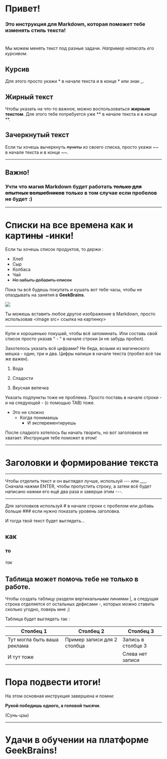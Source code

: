 # Привет! 
### **Это инструкция для Markdown, которая поможет тебе изменять стиль текста!**
#
Мы можем менять текст под разные задачи. *Например написать его курсивом*.

## Курсив ##

Для этого просто укажи * в начале текста и в конце * или знак _.

## Жирный текст

Чтобы указать на что-то важное, можно воспользоваться **жирным текстом**. Для этого тебе потребуется уже ** в начале текста и в конце **.

## Зачеркнутый текст

Если ты хочешь вычеркнуть ~~пункты~~ из своего списка, просто укажи ~~ в начале текста и в конце ~~.

---
## Важно!
### Учти что магия Markdown будет работать ~~только для опытных волшебников~~ только в том случае если пробелов не будет :)
---
# Списки на все времена как и карт~~ины~~ -инки!

Если ты хочешь список продуктов, то держи :
- Хлеб
- Сыр
- Колбаса
- Чай
- ~~Не забыть добавить список~~

Пока ты всё будешь покупать и кушать вот тебе часы, чтобы не опаздывать на занятия в **GeekBrains**.

<image src="https://drasler.ru/wp-content/uploads/2021/04/%D0%9A%D1%80%D0%B0%D1%81%D0%B8%D0%B2%D1%8B%D0%B5-%D1%80%D0%B8%D1%81%D1%83%D0%BD%D0%BA%D0%B8-%D1%87%D0%B0%D1%81%D0%BE%D0%B2-%D0%BA%D0%B0%D1%80%D0%B0%D0%BD%D0%B4%D0%B0%D1%88%D0%BE%D0%BC_03.jpg">

Ты можешь вставить любое другое изображение в Markdown, просто использовав <image src= ссылка на картинку>

--- 
Купи и хорошенько покушай, чтобы всё запоминать. Или составь свой список просто указав " - " в начале строки (и не забудь пробел).

Захотелось указать всё цифрами? Не беда, возьми из магического мешка - один, три и два. Цифры напиши в начале текста (пробел всё так же важен).

1. Вода

2. Сладости

3. Вкусная вепечка

Указать подпункты тоже не проблема. Просто поставь в начале строки - и на следующей - (с помощью TAB) тоже.

- Это не сложно
    - Когда понимаешь
        - И эксперементируешь

После сладкого хотелось бы начать творить, но вот заголовков не хватает. Инструкция тебе поможет в этом!

---
# Заголовки и формирование текста

---
Чтобы отделить текст и он выглядел лучше, используй --- или ___. Сначала нажми ENTER, чтобы пропустить строку, а затем всё будет написано нажми его ещё два раза и заверши этим ---.

---

Для заголовков используй # в начале строки с пробелом или добавь больше ### если нужно показать уровень заголовка.

И тогда твой текст будет выглядеть...
## как
### то
###### так

## Таблица может помочь тебе не только в работе.
Чтобы создать таблицу раздели вертикальными линиями |, а следущая строка отделяется от остальных дефисами -, которых можно ставить сколько угодно, поверь мне ;) 

Таблица будет выглядеть так :

|Столбец 1|Столбец 2|Столбец 3|
|-|--------|---|
|Тут могла быть ваша реклама|Пример записи для  2 столбца|Запись в столбце 3|
|И тут тоже| |Слева нет записи|







# Пора подвести итоги!
На этом основная инструкция завершена и помни:

**Рукой победишь одного, а головой тысячи**. 

(Сунь-цзы)

---


# Удачи в обучении на платформе **GeekBrains**!



